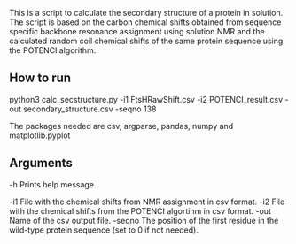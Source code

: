 This is a script to calculate the secondary structure of a protein in solution. The script is based on the carbon chemical shifts obtained from sequence specific backbone resonance assignment using solution NMR and the calculated random coil chemical shifts of the same protein sequence using the POTENCI algorithm. 

## How to run
  python3 calc_secstructure.py -i1 FtsHRawShift.csv -i2 POTENCI_result.csv -out secondary_structure.csv -seqno 138

  The packages needed are csv, argparse, pandas, numpy and matplotlib.pyplot

## Arguments
  -h      Prints help message.
  
  -i1     File with the chemical shifts from NMR assignment in csv format.
  -i2     File with the chemical shifts from the POTENCI algortihm in csv format.
  -out    Name of the csv output file.
  -seqno  The position of the first residue in the wild-type protein sequence (set to 0 if not needed).

  

